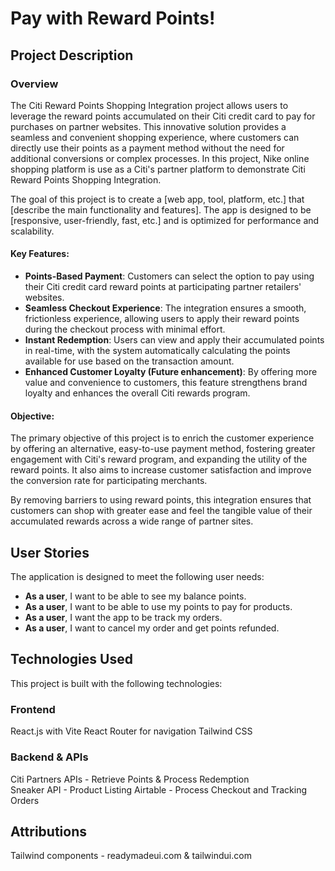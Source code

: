 # Pay with Reward Points!

## Project Description

### Overview

The Citi Reward Points Shopping Integration project allows users to leverage the reward points accumulated on their Citi credit card to pay for purchases on partner websites. This innovative solution provides a seamless and convenient shopping experience, where customers can directly use their points as a payment method without the need for additional conversions or complex processes. In this project, Nike online shopping platform is use as a Citi's partner platform to demonstrate Citi Reward Points Shopping Integration.  

The goal of this project is to create a [web app, tool, platform, etc.] that [describe the main functionality and features]. The app is designed to be [responsive, user-friendly, fast, etc.] and is optimized for performance and scalability.


#### Key Features:

-   **Points-Based Payment**: Customers can select the option to pay using their Citi credit card reward points at participating partner retailers' websites.
-   **Seamless Checkout Experience**: The integration ensures a smooth, frictionless experience, allowing users to apply their reward points during the checkout process with minimal effort.
-   **Instant Redemption**: Users can view and apply their accumulated points in real-time, with the system automatically calculating the points available for use based on the transaction amount.
-   **Enhanced Customer Loyalty (Future enhancement)**: By offering more value and convenience to customers, this feature strengthens brand loyalty and enhances the overall Citi rewards program.

#### Objective:

The primary objective of this project is to enrich the customer experience by offering an alternative, easy-to-use payment method, fostering greater engagement with Citi's reward program, and expanding the utility of the reward points. It also aims to increase customer satisfaction and improve the conversion rate for participating merchants.

By removing barriers to using reward points, this integration ensures that customers can shop with greater ease and feel the tangible value of their accumulated rewards across a wide range of partner sites.

## User Stories

The application is designed to meet the following user needs:

-   **As a user**, I want to be able to see my balance points.
-   **As a user**, I want to be able to use my points to pay for products.
-   **As a user**, I want the app to be track my orders.
-   **As a user**, I want to cancel my order and get points refunded. 


## Technologies Used

This project is built with the following technologies:

### Frontend
React.js with Vite
React Router for navigation
Tailwind CSS 

### Backend & APIs
Citi Partners APIs - Retrieve Points & Process Redemption    
Sneaker API - Product Listing 
Airtable - Process Checkout and Tracking Orders  


## Attributions

 Tailwind components - readymadeui.com & tailwindui.com
 